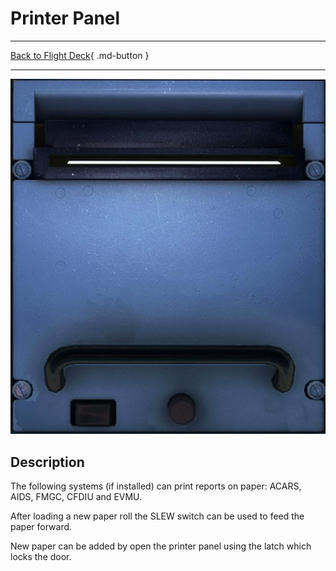 # Printer Panel

---

[Back to Flight Deck](../index.md){ .md-button }

---

![Printer Panel](../../../assets/a32nx-briefing/pedestal/Printer-Panel.jpg "Printer Panel")

## Description

The following systems (if installed) can print reports on paper: ACARS, AIDS, FMGC, CFDIU and EVMU.

After loading a new paper roll the SLEW switch can be used to feed the paper forward.

New paper can be added by open the printer panel using the latch which locks the door.
